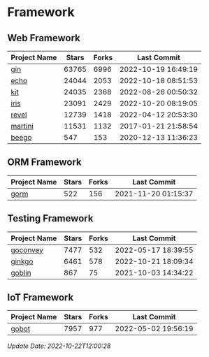 # Framework

## Web Framework
| Project Name | Stars | Forks | Last Commit |
| ------------ | ----- | ----- | ----------- |
| [gin](https://github.com/gin-gonic/gin) | 63765 | 6996 | 2022-10-19 16:49:19 |
| [echo](https://github.com/labstack/echo) | 24044 | 2053 | 2022-10-18 08:51:53 |
| [kit](https://github.com/go-kit/kit) | 24035 | 2368 | 2022-08-26 00:50:32 |
| [iris](https://github.com/kataras/iris) | 23091 | 2429 | 2022-10-20 08:19:05 |
| [revel](https://github.com/revel/revel) | 12739 | 1418 | 2022-04-12 20:53:30 |
| [martini](https://github.com/go-martini/martini) | 11531 | 1132 | 2017-01-21 21:58:54 |
| [beego](https://github.com/astaxie/beego) | 547 | 153 | 2020-12-13 11:36:23 |

## ORM Framework
| Project Name | Stars | Forks | Last Commit |
| ------------ | ----- | ----- | ----------- |
| [gorm](https://github.com/jinzhu/gorm) | 522 | 156 | 2021-11-20 01:15:37 |

## Testing Framework
| Project Name | Stars | Forks | Last Commit |
| ------------ | ----- | ----- | ----------- |
| [goconvey](https://github.com/smartystreets/goconvey) | 7477 | 532 | 2022-05-17 18:39:55 |
| [ginkgo](https://github.com/onsi/ginkgo) | 6461 | 578 | 2022-10-21 18:09:34 |
| [goblin](https://github.com/franela/goblin) | 867 | 75 | 2021-10-03 14:34:22 |

## IoT Framework
| Project Name | Stars | Forks | Last Commit |
| ------------ | ----- | ----- | ----------- |
| [gobot](https://github.com/hybridgroup/gobot) | 7957 | 977 | 2022-05-02 19:56:19 |

*Update Date: 2022-10-22T12:00:28*